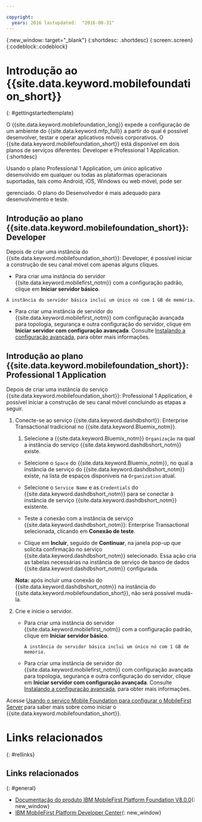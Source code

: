 ```yaml
---

copyright:
  years: 2016 lastupdated:  "2016-08-31"
---
```


{:new_window: target="_blank"}
{:shortdesc: .shortdesc}
{:screen:.screen}
{:codeblock:.codeblock}

# Introdução ao {{site.data.keyword.mobilefoundation_short}}
{: #gettingstartedtemplate}

<!--Last updated: 31 August 2016
{: .last-updated}-->

O {{site.data.keyword.mobilefoundation_long}} expede a configuração de um ambiente do {{site.data.keyword.mfp_full}} a partir do qual é possível desenvolver, testar e operar aplicativos móveis corporativos. O {{site.data.keyword.mobilefoundation_short}} está disponível em dois planos de serviços diferentes: Developer e Professional 1 Application.
{:shortdesc}

<!-- The Professional 1 Application plan allows the {{site.data.keyword.mobilefoundation_short}} server to be deployed on a scalable container group.--> Usando o plano Professional 1 Application, um único aplicativo desenvolvido em qualquer ou todas as plataformas operacionais suportadas, tais como Android, iOS, Windows ou web móvel, pode ser
gerenciado. O plano do Desenvolvedor <!-- does not support {{site.data.keyword.mobilefoundation_short}} deployment on a container group with more than 1 node. This plan --> é mais adequado para desenvolvimento e teste.

## Introdução ao plano {{site.data.keyword.mobilefoundation_short}}: Developer

Depois de criar uma instância do {{site.data.keyword.mobilefoundation_short}}: Developer, é possível iniciar a construção de seu canal móvel com apenas alguns cliques.

*	Para criar uma instância do servidor {{site.data.keyword.mobilefirst_notm}} com a configuração padrão, clique em **Iniciar servidor básico**.

  `A instância do servidor básica inclui um único nó com 1 GB de memória.`

* Para criar uma instância de servidor do {{site.data.keyword.mobilefirst_notm}} com configuração avançada para topologia, segurança e outra configuração do servidor, clique em **Iniciar servidor com configuração avançada**. Consulte [Instalando a configuração avançada](c_using_mfs_p1.html#using_mfs_advanced_p1), para obter mais informações.

## Introdução ao plano {{site.data.keyword.mobilefoundation_short}}: Professional 1 Application

Depois de criar uma instância do serviço {{site.data.keyword.mobilefoundation_short}}: Professional 1 Application, é possível iniciar a construção de seu canal móvel concluindo as etapas a seguir.

1.  Conecte-se ao serviço {{site.data.keyword.dashdbshort}}: Enterprise Transactional tradicional no {{site.data.keyword.Bluemix_notm}}.

    1.  Selecione a {{site.data.keyword.Bluemix_notm}} `Organização` na qual a instância do serviço {{site.data.keyword.dashdbshort_notm}} existe.

    + Selecione o `Space` do
{{site.data.keyword.Bluemix_notm}}, no qual a instância de
serviço do {{site.data.keyword.dashdbshort_notm}} existe, na lista de espaços disponíveis na `Organization` atual.

    + Selecione o `Service Name` e as `Credentials` do {{site.data.keyword.dashdbshort_notm}} para se conectar à instância de serviço {{site.data.keyword.dashdbshort_notm}} existente.

    + Teste a conexão com a instância de serviço {{site.data.keyword.dashdbshort_notm}}: Enterprise Transactional selecionada, clicando em **Conexão de teste**.

    + Clique em **Incluir**, seguido de **Continuar**, na janela pop-up que solicita confirmação no serviço {{site.data.keyword.dashdbshort_notm}} selecionado. Essa ação cria as tabelas necessárias na instância de serviço de banco de dados {{site.data.keyword.dashdbshort_notm}} configurada.

    **Nota:** após incluir uma conexão do
{{site.data.keyword.dashdbshort_notm}} na instância do
{{site.data.keyword.mobilefoundation_short}}, não será possível
mudá-la.

2.  Crie e inicie o servidor.

    * Para criar uma instância do servidor {{site.data.keyword.mobilefirst_notm}} com a configuração padrão, clique em **Iniciar servidor básico**.

      `A instância do servidor básica inclui um único nó com 1 GB de memória.`

    * Para criar uma instância de servidor do {{site.data.keyword.mobilefirst_notm}} com configuração avançada para topologia, segurança e outra configuração do servidor, clique em **Iniciar servidor com configuração avançada**. Consulte [Instalando a configuração avançada](c_using_mfs_p2.html#using_mfs_advanced_p2), para obter mais informações.

Acesse [Usando o serviço Mobile Foundation para configurar o MobileFirst Server<!-- on IBM Containers-->](https://mobilefirstplatform.ibmcloud.com/tutorials/en/foundation/8.0/bluemix/using-mobile-foundation/) para saber mais sobre como iniciar o {{site.data.keyword.mobilefoundation_short}}.


# Links relacionados
{: #rellinks}

## Links relacionados
{: #general}

*	[Documentação do produto IBM MobileFirst Platform Foundation V8.0.0](https://www.ibm.com/support/knowledgecenter/SSHS8R_8.0.0/wl_welcome.html){: new_window}
*	[IBM MobileFirst Platform Developer Center](https://mobilefirstplatform.ibmcloud.com){: new_window}
